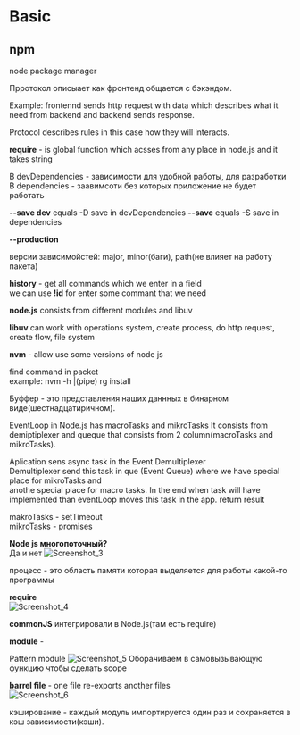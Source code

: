 # Basic

## npm

node package manager

Прротокол описыает как фронтенд общается с бэкэндом.

Example: frontennd sends http request with data which describes what it need from backend and backend sends response.

Protocol describes rules in this case how they will interacts.

**require** - is global function which acsses from any place in node.js and it takes string

В devDependencies - зависимости для  удобной работы, для разработки 
В dependencies - заавимсоти без которых приложение не будет работать

**--save dev**  equals -D save in devDependencies
**--save** equals -S save in dependencies

**--production**

версии зависимойстей: major, minor(баги), path(не влияет на работу пакета)

**history** - get all commands which we enter in a field  
we can use **!id** for enter some commant that we need

**node.js** consists from different modules and libuv

**libuv** can work with operations system, create process, do http request, create flow, file system

**nvm** - allow use some versions of node js

find command in packet    
example: nvm -h |(pipe) rg install

Буффер - это представления наших даннных в бинарном виде(шестнадцатиричном).

EventLoop in Node.js has macroTasks and mikroTasks
It consists from demiptiplexer and queque that consists from 2 column(macroTasks and mikroTasks).

Aplication sens async task in the Event Demultiplexer  
Demultiplexer send this task in que (Event Queue) where we have special place for mikroTasks and  
anothe special place for macro tasks.
In the end when task will have implemented than eventLoop moves this task in the app. return result

makroTasks - setTimeout  
mikroTasks - promises


**Node js многопоточный?**  
Да и нет
![Screenshot_3](https://user-images.githubusercontent.com/66359081/172872158-06be9bb0-1f8c-43c0-9478-60ac0f737e3e.png)

процесс - это область  памяти которая выделяется для работы какой-то программы

**require**  
![Screenshot_4](https://user-images.githubusercontent.com/66359081/172889772-bad5a88b-c28c-4693-94e0-7d8ff5d364b2.png)

**commonJS** интегрировали в Node.js(там есть require)


**module** - 

Pattern module 
![Screenshot_5](https://user-images.githubusercontent.com/66359081/172891225-2cb0ac02-a884-4d16-be5f-3ef19822ed2d.png)
Оборачиваем в самовызывающую функцию чтобы сделать scope


**barrel file** - one file re-exports another files  
![Screenshot_6](https://user-images.githubusercontent.com/66359081/172895716-f7981e05-6191-47ca-93c2-8627a50a1bb0.png)


кэширование -  каждый модуль импортируется один раз и сохраняется в кэш зависимости(кэши).





